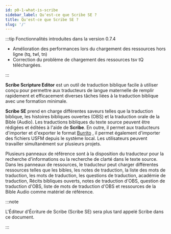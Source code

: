 ```yaml
---
id: p0-1-what-is-scribe
sidebar_label: Qu'est-ce que Scribe SE ?
title: Qu'est-ce que Scribe SE ?
slug: '/'
---
```

 :::tip Fonctionnalités introduites dans la version 0.7.4

- Amélioration des performances lors du chargement des ressources hors ligne (tq, twl, tn)
- Correction du problème de chargement des ressources tsv tQ téléchargées.

::: 

**Scribe Scripture Editor** est un outil de traduction biblique facile à utiliser conçu pour permettre aux traducteurs de langue maternelle de remplir rapidement et efficacement diverses tâches liées à la traduction biblique avec une formation minimale.

**Scribe SE** prend en charge différentes saveurs telles que la traduction biblique, les histoires bibliques ouvertes (OBS) et la traduction orale de la Bible (Audio). Les traductions bibliques du texte source peuvent être rédigées et éditées à l'aide de **Scribe**. En outre, il permet aux traducteurs d'importer et d'exporter le format [Burrito](https://docs.burrito.bible/) , il permet également d'importer des fichiers USFM depuis le système local. Les utilisateurs peuvent travailler simultanément sur plusieurs projets.

Plusieurs panneaux de référence sont à la disposition du traducteur pour la recherche d'informations ou la recherche de clarté dans le texte source. Dans les panneaux de ressources, le traducteur peut charger différentes ressources telles que les bibles, les notes de traduction, la liste des mots de traduction, les mots de traduction, les questions de traduction, académie de traduction, Récits bibliques ouverts, notes de traduction d'OBS, question de traduction d'OBS, liste de mots de traduction d'OBS et ressources de la Bible Audio comme matériel de référence.

:::note

L'Éditeur d'Écriture de Scribe (Scribe SE) sera plus tard appelé Scribe dans ce document.

:::

